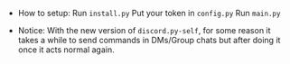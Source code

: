 - How to setup:
Run `install.py`
Put your token in `config.py`
Run `main.py`

- Notice:
With the new version of `discord.py-self`, for some reason it takes a while to send commands in DMs/Group chats but after doing it once it acts normal again.